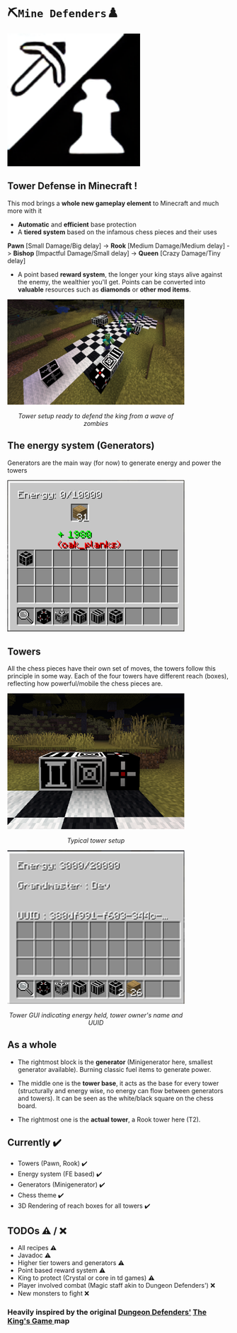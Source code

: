 

# ⛏️`Mine Defenders`♟️

<img src="images/logo_upscaled.png" width="300" height="300">

## Tower Defense in Minecraft !

This mod brings a **whole new gameplay element** to Minecraft and much more with it
- **Automatic** and **efficient** base protection
- A **tiered system** based on the infamous chess pieces and their uses 

**Pawn** [Small Damage/Big delay] -> **Rook** [Medium Damage/Medium delay] -> **Bishop** [Impactful Damage/Small delay] -> **Queen** [Crazy Damage/Tiny delay]
- A point based **reward system**, the longer your king stays alive against the enemy, the wealthier you'll get. Points can be converted into **valuable** resources such as **diamonds** or **other mod items**.

<div id="illustrations" >
<img src="images/overview.png" width="400" >

<p>Tower setup ready to defend the king from a wave of zombies</p>
</div>

## The energy system (Generators)
Generators are the main way (for now) to generate energy and power the towers


<img src="images/minigenerator_gui.png" width="400" >

## Towers
All the chess pieces have their own set of moves, the towers follow this principle in some way. Each of the four towers have different reach (boxes), reflecting how powerful/mobile the chess pieces are.

<div id="illustrations" >
<img src="images/chain.png" width="400" >

<p>Typical tower setup</p>
</div>

<div id="illustrations" >
<img src="images/tower.png" width="400" >

<p>Tower GUI indicating energy held, tower owner's name and UUID</p>
</div>


## As a whole
- The rightmost block is the **generator** (Minigenerator here, smallest generator available). Burning classic fuel items to generate power.

- The middle one is the **tower base**, it acts as the base for every tower (structurally and energy wise, no energy can flow between generators and towers). It can be seen as the white/black square on the chess board.

- The rightmost one is the **actual tower**, a Rook tower here (T2).



## Currently ✔️
- Towers (Pawn, Rook) ✔️
- Energy system (FE based) ✔️
- Generators (Minigenerator) ✔️
- Chess theme ✔️
- 3D Rendering of reach boxes for all towers ✔️


## TODOs ⚠️ / ❌
- All recipes ⚠️
- Javadoc ⚠️
- Higher tier towers and generators ⚠️
- Point based reward system ⚠️
- King to protect (Crystal or core in td games) ⚠️
- Player involved combat (Magic staff akin to Dungeon Defenders') ❌
- New monsters to fight ❌



### Heavily inspired by the original [Dungeon Defenders'](https://en.wikipedia.org/wiki/Dungeon_Defenders) [The King's Game ](https://dungeondefenders.fandom.com/wiki/The_King%27s_Game)map

<style>
    #illustrations p{
        font-style: italic;
        text-align: center;
    }

    #illustrations {
        width: 400px;
    }
</style>
